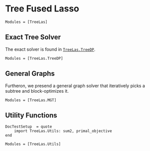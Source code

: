 Tree Fused Lasso
===============

```@autodocs
Modules = [TreeLas]
```

Exact Tree Solver
----------------

The exact solver is found in [`TreeLas.TreeDP`](@ref).
```@autodocs
Modules = [TreeLas.TreeDP]
```


General Graphs
--------------

Furtheron, we presend a general graph solver that iteratively picks a subtree and block-optimizes it.
```@autodocs
Modules = [TreeLas.MGT]
```


Utility Functions
----------------

```@meta
DocTestSetup  = quote
    import TreeLas.Utils: sum2, primal_objective
end
```
```@autodocs
Modules = [TreeLas.Utils]
```
